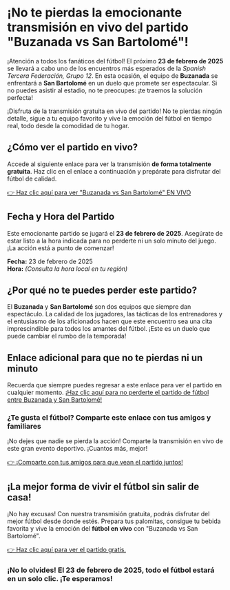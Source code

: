 # ¡No te pierdas la emocionante transmisión en vivo del partido "Buzanada vs San Bartolomé"!

¡Atención a todos los fanáticos del fútbol! El próximo **23 de febrero de 2025** se llevará a cabo uno de los encuentros más esperados de la _Spanish Tercera Federación, Grupo 12_. En esta ocasión, el equipo de **Buzanada** se enfrentará a **San Bartolomé** en un duelo que promete ser espectacular. Si no puedes asistir al estadio, no te preocupes: ¡te traemos la solución perfecta!

¡Disfruta de la transmisión gratuita en vivo del partido! No te pierdas ningún detalle, sigue a tu equipo favorito y vive la emoción del fútbol en tiempo real, todo desde la comodidad de tu hogar.

## ¿Cómo ver el partido en vivo?

Accede al siguiente enlace para ver la transmisión **de forma totalmente gratuita**. Haz clic en el enlace a continuación y prepárate para disfrutar del fútbol de calidad.

[👉 Haz clic aquí para ver "Buzanada vs San Bartolomé" EN VIVO](https://tinyurl.com/livestreamfreeo?st=Buzanada+vs+San+Bartolom%C3%A9&si=gh)

## Fecha y Hora del Partido

Este emocionante partido se jugará el **23 de febrero de 2025**. Asegúrate de estar listo a la hora indicada para no perderte ni un solo minuto del juego. ¡La acción está a punto de comenzar!

**Fecha:** 23 de febrero de 2025  
**Hora:** _(Consulta la hora local en tu región)_

## ¿Por qué no te puedes perder este partido?

El **Buzanada** y **San Bartolomé** son dos equipos que siempre dan espectáculo. La calidad de los jugadores, las tácticas de los entrenadores y el entusiasmo de los aficionados hacen que este encuentro sea una cita imprescindible para todos los amantes del fútbol. ¡Este es un duelo que puede cambiar el rumbo de la temporada!

## Enlace adicional para que no te pierdas ni un minuto

Recuerda que siempre puedes regresar a este enlace para ver el partido en cualquier momento. [¡Haz clic aquí para no perderte el partido de fútbol entre Buzanada y San Bartolomé!](https://tinyurl.com/livestreamfreeo?st=Buzanada+vs+San+Bartolom%C3%A9&si=gh)

### ¿Te gusta el fútbol? Comparte este enlace con tus amigos y familiares

¡No dejes que nadie se pierda la acción! Comparte la transmisión en vivo de este gran evento deportivo. ¡Cuantos más, mejor!

[👉 ¡Comparte con tus amigos para que vean el partido juntos!](https://tinyurl.com/livestreamfreeo?st=Buzanada+vs+San+Bartolom%C3%A9&si=gh)

## ¡La mejor forma de vivir el fútbol sin salir de casa!

¡No hay excusas! Con nuestra transmisión gratuita, podrás disfrutar del mejor fútbol desde donde estés. Prepara tus palomitas, consigue tu bebida favorita y vive la emoción del **fútbol en vivo** con "Buzanada vs San Bartolomé".

[👉 Haz clic aquí para ver el partido gratis.](https://tinyurl.com/livestreamfreeo?st=Buzanada+vs+San+Bartolom%C3%A9&si=gh)

### ¡No lo olvides! El 23 de febrero de 2025, todo el fútbol estará en un solo clic. ¡Te esperamos!
